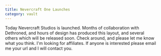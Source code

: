 ```yaml
---
title: Nevercraft One Launches
category: vault
---
```


Today Nevercraft Studios is launched. Months of collaboration with Dethroned,
and hours of design has produced this layout, and several others which will be
released soon. Check around, and please let me know what you think. I'm
looking for affiliates. If anyone is interested please email me your url and I
will contact you.
